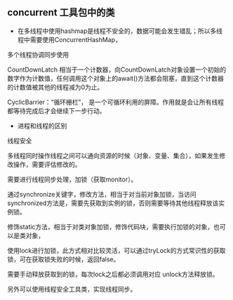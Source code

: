 ## concurrent 工具包中的类

- 在多线程中使用hashmap是线程不安全的，数据可能会发生错乱；所以多线程中需要使用ConcurrentHashMap，



多个线程协调同步使用

CountDownLatch  相当于一个计数器，向CountDownLatch对象设置一个初始的数字作为计数值，任何调用这个对象上的await()方法都会阻塞，直到这个计数器的计数值被其他的线程减为0为止。

CyclicBarrier：“循环栅栏”， 是一个可循环利用的屏障。作用就是会让所有线程都等待完成后才会继续下一步行动。











- 进程和线程的区别  


线程安全

多线程同时操作线程之间可以通向资源的时候（对象、变量、集合），如果发生修改操作，需要评估修改的。

需要进行线程同步处理，加锁（获取monitor）。  

通过synchronize关键字，修改方法，相当于对当前对象加锁，当访问synchronized方法是，需要先获取到实例的锁，否则需要等待其他线程释放该实例锁。

修饰static方法，相当于对类对象加锁，修饰代码块，需要执行加锁的对象，也可以是类对象，

使用lock进行加锁，此方式相对比较灵活，可以通过tryLock的方式常识性的获取锁，可在获取锁失败的时候，返回false。

需要手动释放获取到的锁，每次lock之后都必须调用对应 unlock方法释放锁。



另外可以使用线程安全工具类，实现线程同步。

